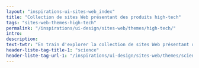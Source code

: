 ```yaml
---
layout: "inspirations-ui-sites-web_index"
title: "Collection de sites Web présentant des produits high-tech"
tags: "sites-web-themes-high-tech"
permalink: "/inspirations/ui-design/sites-web/themes/high-tech/"
intro:
description:
text-twtr: "En train d'explorer la collection de sites Web présentant des produits high-tech du @MagDuWebdesign"
header-liste-tag-title-1: "science"
header-liste-tag-url-1: "/inspirations/ui-design/sites-web/themes/science/"
---
```


